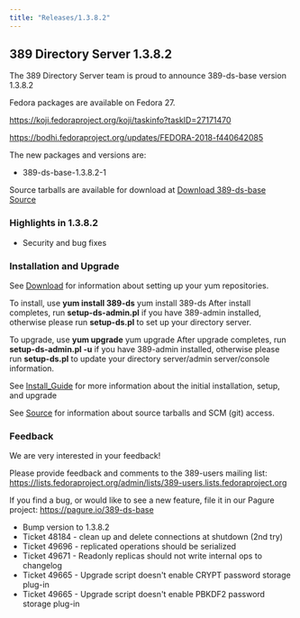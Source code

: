 ```yaml
---
title: "Releases/1.3.8.2"
---
```


389 Directory Server 1.3.8.2
-----------------------------

The 389 Directory Server team is proud to announce 389-ds-base version 1.3.8.2

Fedora packages are available on Fedora 27.

<https://koji.fedoraproject.org/koji/taskinfo?taskID=27171470>

<https://bodhi.fedoraproject.org/updates/FEDORA-2018-f440642085>

The new packages and versions are:

-   389-ds-base-1.3.8.2-1

Source tarballs are available for download at [Download 389-ds-base Source](https://releases.pagure.org/389-ds-base/389-ds-base-1.3.8.2.tar.bz2)

### Highlights in 1.3.8.2

- Security and bug fixes

### Installation and Upgrade 
See [Download](../download.html) for information about setting up your yum repositories.

To install, use **yum install 389-ds** yum install 389-ds After install completes, run **setup-ds-admin.pl** if you have 389-admin installed, otherwise please run **setup-ds.pl** to set up your directory server.

To upgrade, use **yum upgrade** yum upgrade After upgrade completes, run **setup-ds-admin.pl -u** if you have 389-admin installed, otherwise please run **setup-ds.pl** to update your directory server/admin server/console information.

See [Install\_Guide](../legacy/install-guide.html) for more information about the initial installation, setup, and upgrade

See [Source](../development/source.html) for information about source tarballs and SCM (git) access.

### Feedback

We are very interested in your feedback!

Please provide feedback and comments to the 389-users mailing list: <https://lists.fedoraproject.org/admin/lists/389-users.lists.fedoraproject.org>

If you find a bug, or would like to see a new feature, file it in our Pagure project: <https://pagure.io/389-ds-base>

- Bump version to 1.3.8.2
- Ticket 48184 - clean up and delete connections at shutdown (2nd try)
- Ticket 49696 - replicated operations should be serialized
- Ticket 49671 - Readonly replicas should not write internal ops to changelog
- Ticket 49665 - Upgrade script doesn't enable CRYPT password storage plug-in
- Ticket 49665 - Upgrade script doesn't enable PBKDF2 password storage plug-in

